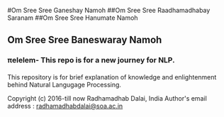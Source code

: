 #Om Sree Sree Ganeshay Namoh
##Om Sree Sree Raadhamadhabay Saranam
##Om Sree Sree Hanumate Namoh 
## Om Sree Sree Baneswaray Namoh

###  πelelem- This repo is for a new journey for NLP.

#### 

This repository is for brief explanation of knowledge and enlightenment behind Natural Langugage Processing.

Copyright (c) 2016-till now Radhamadhab Dalai, India
Author's email address :  radhamadhabdalai@soa.ac.in

